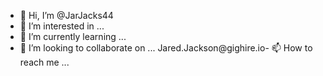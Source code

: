 - 👋 Hi, I’m @JarJacks44
- 👀 I’m interested in ...
- 🌱 I’m currently learning ...
- 💞️ I’m looking to collaborate on ...
Jared.Jackson@gighire.io- 📫 How to reach me ...

<!---
JarJacks44/JarJacks44 is a ✨ special ✨ repository because its `README.md` (this file) appears on your GitHub profile.
You can click the Preview link to take a look at your changes.
--->
